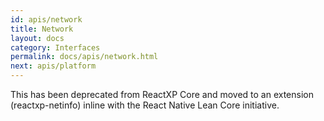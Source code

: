 ```yaml
---
id: apis/network
title: Network
layout: docs
category: Interfaces
permalink: docs/apis/network.html
next: apis/platform
---
```


This has been deprecated from ReactXP Core and moved to an extension (reactxp-netinfo) inline with the React Native Lean Core initiative.